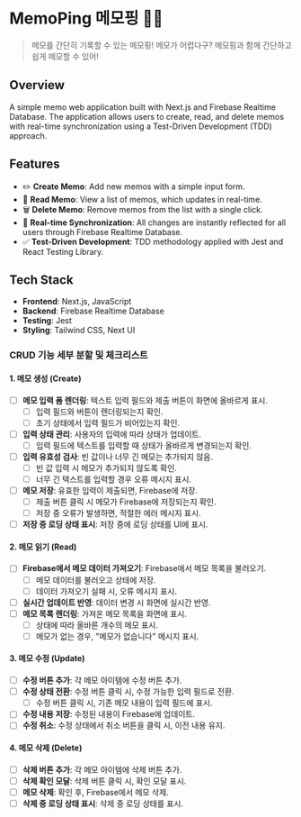 # MemoPing 메모핑 📒✨

> 메모를 간단히 기록할 수 있는 메모핑! 메모가 어렵다구? 메모핑과 함께 간단하고 쉽게 메모할 수 있어!

## Overview

A simple memo web application built with Next.js and Firebase Realtime Database. The application allows users to create, read, and delete memos with real-time synchronization using a Test-Driven Development (TDD) approach.

## Features

- ✏️ **Create Memo**: Add new memos with a simple input form.
- 📄 **Read Memo**: View a list of memos, which updates in real-time.
- 🗑️ **Delete Memo**: Remove memos from the list with a single click.
- 🔄 **Real-time Synchronization**: All changes are instantly reflected for all users through Firebase Realtime Database.
- ✅ **Test-Driven Development**: TDD methodology applied with Jest and React Testing Library.

## Tech Stack

- **Frontend**: Next.js, JavaScript
- **Backend**: Firebase Realtime Database
- **Testing**: Jest
- **Styling**: Tailwind CSS, Next UI

### **CRUD 기능 세부 분할 및 체크리스트**

#### **1. 메모 생성 (Create)**

- [ ] **메모 입력 폼 렌더링**: 텍스트 입력 필드와 제출 버튼이 화면에 올바르게 표시.
  - [ ] 입력 필드와 버튼이 렌더링되는지 확인.
  - [ ] 초기 상태에서 입력 필드가 비어있는지 확인.
- [ ] **입력 상태 관리**: 사용자의 입력에 따라 상태가 업데이트.
  - [ ] 입력 필드에 텍스트를 입력할 때 상태가 올바르게 변경되는지 확인.
- [ ] **입력 유효성 검사**: 빈 값이나 너무 긴 메모는 추가되지 않음.
  - [ ] 빈 값 입력 시 메모가 추가되지 않도록 확인.
  - [ ] 너무 긴 텍스트를 입력할 경우 오류 메시지 표시.
- [ ] **메모 저장**: 유효한 입력이 제출되면, Firebase에 저장.
  - [ ] 제출 버튼 클릭 시 메모가 Firebase에 저장되는지 확인.
  - [ ] 저장 중 오류가 발생하면, 적절한 에러 메시지 표시.
- [ ] **저장 중 로딩 상태 표시**: 저장 중에 로딩 상태를 UI에 표시.

#### **2. 메모 읽기 (Read)**

- [ ] **Firebase에서 메모 데이터 가져오기**: Firebase에서 메모 목록을 불러오기.
  - [ ] 메모 데이터를 불러오고 상태에 저장.
  - [ ] 데이터 가져오기 실패 시, 오류 메시지 표시.
- [ ] **실시간 업데이트 반영**: 데이터 변경 시 화면에 실시간 반영.
- [ ] **메모 목록 렌더링**: 가져온 메모 목록을 화면에 표시.
  - [ ] 상태에 따라 올바른 개수의 메모 표시.
  - [ ] 메모가 없는 경우, "메모가 없습니다" 메시지 표시.

#### **3. 메모 수정 (Update)**

- [ ] **수정 버튼 추가**: 각 메모 아이템에 수정 버튼 추가.
- [ ] **수정 상태 전환**: 수정 버튼 클릭 시, 수정 가능한 입력 필드로 전환.
  - [ ] 수정 버튼 클릭 시, 기존 메모 내용이 입력 필드에 표시.
- [ ] **수정 내용 저장**: 수정된 내용이 Firebase에 업데이트.
- [ ] **수정 취소**: 수정 상태에서 취소 버튼을 클릭 시, 이전 내용 유지.

#### **4. 메모 삭제 (Delete)**

- [ ] **삭제 버튼 추가**: 각 메모 아이템에 삭제 버튼 추가.
- [ ] **삭제 확인 모달**: 삭제 버튼 클릭 시, 확인 모달 표시.
- [ ] **메모 삭제**: 확인 후, Firebase에서 메모 삭제.
- [ ] **삭제 중 로딩 상태 표시**: 삭제 중 로딩 상태를 표시.
